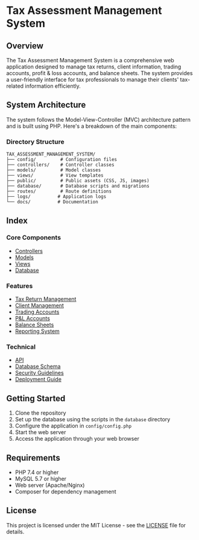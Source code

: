 # Tax Assessment Management System 

## Overview
The Tax Assessment Management System is a comprehensive web application designed to manage tax returns, client information, trading accounts, profit & loss accounts, and balance sheets. The system provides a user-friendly interface for tax professionals to manage their clients' tax-related information efficiently.

## System Architecture
The system follows the Model-View-Controller (MVC) architecture pattern and is built using PHP. Here's a breakdown of the main components:

### Directory Structure
```
TAX_ASSESSMENT_MANAGEMENT_SYSTEM/
├── config/         # Configuration files
├── controllers/    # Controller classes
├── models/         # Model classes
├── views/          # View templates
├── public/         # Public assets (CSS, JS, images)
├── database/       # Database scripts and migrations
├── routes/         # Route definitions
├── logs/          # Application logs
└── docs/          # Documentation
```

##  Index

### Core Components
- [Controllers ](controllers.md)
- [Models ](models.md)
- [Views ](views.md)
- [Database ](database.md)

### Features
- [Tax Return Management](features/tax-returns.md)
- [Client Management](features/clients.md)
- [Trading Accounts](features/trading-accounts.md)
- [P&L Accounts](features/pl-accounts.md)
- [Balance Sheets](features/balance-sheets.md)
- [Reporting System](features/reports.md)

### Technical 
- [API ](api.md)
- [Database Schema](database-schema.md)
- [Security Guidelines](security.md)
- [Deployment Guide](deployment.md)

## Getting Started
1. Clone the repository
2. Set up the database using the scripts in the `database` directory
3. Configure the application in `config/config.php`
4. Start the web server
5. Access the application through your web browser

## Requirements
- PHP 7.4 or higher
- MySQL 5.7 or higher
- Web server (Apache/Nginx)
- Composer for dependency management

## License
This project is licensed under the MIT License - see the [LICENSE](LICENSE) file for details. 

